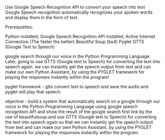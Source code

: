 
Use Google Speech Recognition API to convert your speech into text
Google Speech recognition automatically recognizes your spoken words and display them in the form of text.

Prerequisites:
  
  Python installed; 
  Google Speech Recognition API installed; 
  Active Internet Connection (The faster the better)
  Beautiful Soup (bs4)
  Pyglet
  GTTS (Google Text to Speech)




                                        
google search through our voice in the Python Programming Language.
Later, going to use GTTS (Google text to Speech) for converting the text into speech again.
we can instantly get the speech output from text and can make our own Python Assistant, by using the PYGLET framework for playing the responses instantly within the program!

pyglet framework - gtts convert text to speech and save the audio and pyglet will play that speech.

objective -
build a system that automatically search on a google through our voice in the Python Programming Language using google speech recognition API and show the result of the google search first link by the use of beautifulsoup.and use GTTS (Google text to Speech) for converting the text into speech again.so that we can instantly get the speech output from text and can make our own Python Assistant, by using the PYGLET framework for playing the responses instantly within the program.